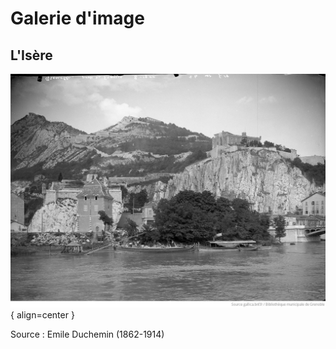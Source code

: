 # Galerie d'image

## L'Isère

![Image title](https://github.com/Konsilion/website-parlement-riviere-isere/blob/master/mkdocs/media/commission_artistique/abc009ed-b9bb-4488-85bf-ecf93e3c65b0.png?raw=true){ align=center }

Source : Emile Duchemin (1862-1914)
